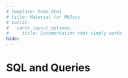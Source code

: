 ```yaml
---
# template: home.html
# title: Material for MkDocs
# social:
#   cards_layout_options:
#     title: Documentation that simply works
hide:
---
```

# SQL and Queries